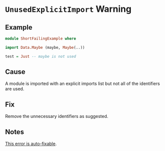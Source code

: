 # `UnusedExplicitImport` Warning

## Example

```purescript
module ShortFailingExample where

import Data.Maybe (maybe, Maybe(..))

test = Just -- maybe is not used
```

## Cause

A module is imported with an explicit imports list but not all of the identifiers are used.

## Fix

Remove the unnecessary identifiers as suggested.

## Notes

[This error is auto-fixable](../guides/Error-Suggestions.md).